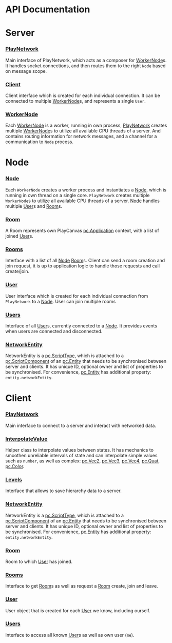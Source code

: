 # API Documentation

# Server


### <a href='./server/PlayNetwork.md'>PlayNetwork</a>  
Main interface of PlayNetwork, which acts as a composer for [WorkerNode](./server/WorkerNode.md)s. It handles socket connections, and then routes them to the right `Node` based on message scope.

### <a href='./server/Client.md'>Client</a>  
Client interface which is created for each individual connection. It can be connected to multiple [WorkerNode](./server/WorkerNode.md)s, and represents a single `User`.

### <a href='./server/WorkerNode.md'>WorkerNode</a>  
Each [WorkerNode](./server/WorkerNode.md) is a worker, running in own process, [PlayNetwork](./server/PlayNetwork.md) creates multiple [WorkerNode](./server/WorkerNode.md)s to utilize all available CPU threads of a server. And contains routing information for network messages, and a channel for a communication to `Node` process.




# Node


### <a href='./node/Node.md'>Node</a>  
Each `WorkerNode` creates a worker process and instantiates a [Node](./node/Node.md), which is running in own thread on a single core. `PlayNetwork` creates multiple `WorkerNode`s to utilize all available CPU threads of a server. [Node](./node/Node.md) handles multiple [User](./node/User.md)s and [Room](./node/Room.md)s.

### <a href='./node/Room.md'>Room</a>  
A Room represents own PlayCanvas [pc.Application] context, with a list of joined [User](./node/User.md)s.

### <a href='./node/Rooms.md'>Rooms</a>  
Interface with a list of all [Node](./node/Node.md) [Room](./node/Room.md)s. Client can send a room creation and join request, it is up to application logic to handle those requests and call create/join.

### <a href='./node/User.md'>User</a>  
User interface which is created for each individual connection from `PlayNetwork` to a [Node](./node/Node.md). User can join multiple rooms

### <a href='./node/Users.md'>Users</a>  
Interface of all [User](./node/User.md)s, currently connected to a [Node](./node/Node.md). It provides events when users are connected and disconnected.

### <a href='./node/NetworkEntity.md'>NetworkEntity</a>  
NetworkEntity is a [pc.ScriptType], which is attached to a [pc.ScriptComponent] of an [pc.Entity] that needs to be synchronised between server and clients. It has unique ID, optional owner and list of properties to be synchronised. For convenience, [pc.Entity] has additional property: `entity.networkEntity`.




# Client


### <a href='./client/PlayNetwork.md'>PlayNetwork</a>  
Main interface to connect to a server and interact with networked data.

### <a href='./client/InterpolateValue.md'>InterpolateValue</a>  
Helper class to interpolate values between states. It has mechanics to smoothen unreliable intervals of state and can interpolate simple values such as `number`, as well as complex: [pc.Vec2], [pc.Vec3], [pc.Vec4], [pc.Quat], [pc.Color].

### <a href='./client/Levels.md'>Levels</a>  
Interface that allows to save hierarchy data to a server.

### <a href='./client/NetworkEntity.md'>NetworkEntity</a>  
NetworkEntity is a [pc.ScriptType], which is attached to a [pc.ScriptComponent] of an [pc.Entity] that needs to be synchronised between server and clients. It has unique ID, optional owner and list of properties to be synchronised. For convenience, [pc.Entity] has additional property: `entity.networkEntity`.

### <a href='./client/Room.md'>Room</a>  
Room to which [User](./client/User.md) has joined.

### <a href='./client/Rooms.md'>Rooms</a>  
Interface to get [Room](./client/Room.md)s as well as request a [Room](./client/Room.md) create, join and leave.

### <a href='./client/User.md'>User</a>  
User object that is created for each [User](./client/User.md) we know, including ourself.

### <a href='./client/Users.md'>Users</a>  
Interface to access all known [User](./client/User.md)s as well as own user (`me`).



[pc.Vec2]: https://developer.playcanvas.com/en/api/pc.Vec2.html  
[pc.Vec3]: https://developer.playcanvas.com/en/api/pc.Vec3.html  
[pc.Vec4]: https://developer.playcanvas.com/en/api/pc.Vec4.html  
[pc.Quat]: https://developer.playcanvas.com/en/api/pc.Quat.html  
[pc.Color]: https://developer.playcanvas.com/en/api/pc.Color.html  
[pc.ScriptType]: https://developer.playcanvas.com/en/api/pc.ScriptType.html  
[pc.ScriptComponent]: https://developer.playcanvas.com/en/api/pc.ScriptComponent.html  
[pc.Entity]: https://developer.playcanvas.com/en/api/pc.Entity.html  
[pc.Application]: https://developer.playcanvas.com/en/api/pc.Application.html  
